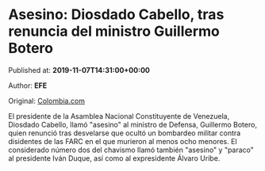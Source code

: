
# Asesino: Diosdado Cabello, tras renuncia del ministro Guillermo Botero

Published at: **2019-11-07T14:31:00+00:00**

Author: **EFE**

Original: [Colombia.com](https://www.colombia.com/actualidad/internacionales/diosdado-cabello-llama-asesino-a-guillermo-botero-246775)

El presidente de la Asamblea Nacional Constituyente de Venezuela, Diosdado Cabello, llamó "asesino" al ministro de Defensa, Guillermo Botero, quien renunció tras desvelarse que ocultó un bombardeo militar contra disidentes de las FARC en el que murieron al menos ocho menores.
El considerado número dos del chavismo llamó también "asesino" y "paraco" al presidente Iván Duque, así como al expresidente Álvaro Uribe.
